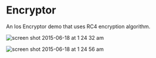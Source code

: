 # Encryptor

An Ios Encryptor demo that uses RC4 encryption algorithm.

![screen shot 2015-06-18 at 1 24 32 am](https://cloud.githubusercontent.com/assets/8036160/8249410/43dc75f0-1672-11e5-9078-c6bd6bb89450.png)

![screen shot 2015-06-18 at 1 24 56 am](https://cloud.githubusercontent.com/assets/8036160/8249411/43e394e8-1672-11e5-8338-9bc7d9daae14.png)
